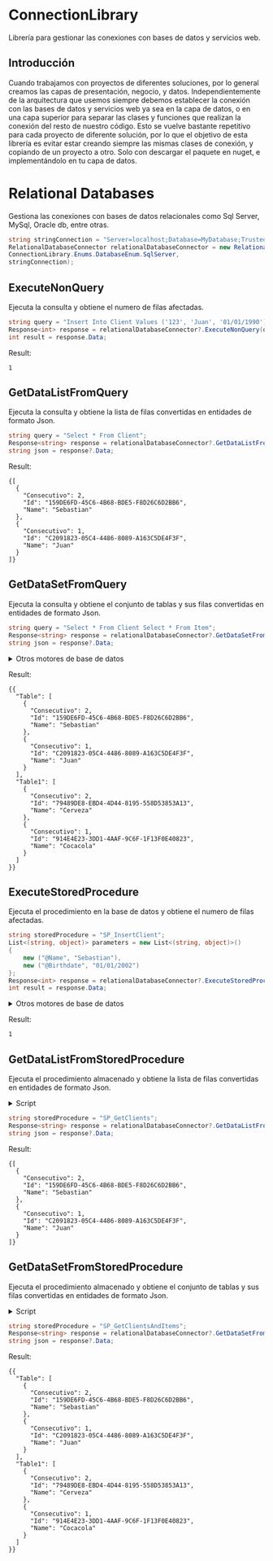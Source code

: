 # ConnectionLibrary
Librería para gestionar las conexiones con bases de datos y servicios web.

## Introducción

Cuando trabajamos con proyectos de diferentes soluciones, por lo general creamos las capas de presentación, negocio, y datos. Independientemente de la arquitectura que usemos siempre debemos establecer la conexión con las bases de datos y servicios web ya sea en la capa de datos, o en una capa superior para separar las clases y funciones que realizan la conexión del resto de nuestro código. Esto se vuelve bastante repetitivo para cada proyecto de diferente solución, por lo que el objetivo de esta librería es evitar estar creando siempre las mismas clases de conexión, y copiando de un proyecto a otro. Solo con descargar el paquete en nuget, e implementándolo en tu capa de datos.

# Relational Databases

Gestiona las conexiones con bases de datos relacionales como Sql Server, MySql, Oracle db, entre otras.

```cs
string stringConnection = "Server=localhost;Database=MyDatabase;Trusted_Connection=True;";
RelationalDatabaseConnector relationalDatabaseConnector = new RelationalDatabaseConnector(
ConnectionLibrary.Enums.DatabaseEnum.SqlServer,
stringConnection);
```

## **ExecuteNonQuery**

Ejecuta la consulta y obtiene el numero de filas afectadas.

```cs
string query = "Insert Into Client Values ('123', 'Juan', '01/01/1990')";
Response<int> response = relationalDatabaseConnector?.ExecuteNonQuery(query);
int result = response.Data;
```

Result:

```
1
```

## **GetDataListFromQuery**

Ejecuta la consulta y obtiene la lista de filas convertidas en entidades de formato Json.

```cs
string query = "Select * From Client";
Response<string> response = relationalDatabaseConnector?.GetDataListFromQuery(query);
string json = response?.Data;
```

Result:

```
{[
  {
    "Consecutivo": 2,
    "Id": "159DE6FD-45C6-4B68-BDE5-F8D26C6D2BB6",
    "Name": "Sebastian"
  },
  {
    "Consecutivo": 1,
    "Id": "C2091823-05C4-4486-8089-A163C5DE4F3F",
    "Name": "Juan"
  }
]}
```

## **GetDataSetFromQuery**

Ejecuta la consulta y obtiene el conjunto de tablas y sus filas convertidas en entidades de formato Json.

```cs
string query = "Select * From Client Select * From Item";
Response<string> response = relationalDatabaseConnector?.GetDataSetFromQuery(query);
string json = response?.Data;
```

<details>
<summary>Otros motores de base de datos</summary>

  ### **MySql**

  Deben separarse las consultas por mediante punto y coma
  
  ```cs
  string query = "Select * From Client; Select * From Item;";
  ```
</details>

Result:

```
{{
  "Table": [
    {
      "Consecutivo": 2,
      "Id": "159DE6FD-45C6-4B68-BDE5-F8D26C6D2BB6",
      "Name": "Sebastian"
    },
    {
      "Consecutivo": 1,
      "Id": "C2091823-05C4-4486-8089-A163C5DE4F3F",
      "Name": "Juan"
    }
  ],
  "Table1": [
    {
      "Consecutivo": 2,
      "Id": "79489DE8-EBD4-4D44-8195-558D53853A13",
      "Name": "Cerveza"
    },
    {
      "Consecutivo": 1,
      "Id": "914E4E23-3DD1-4AAF-9C6F-1F13F0E40823",
      "Name": "Cocacola"
    }
  ]
}}
```

## **ExecuteStoredProcedure**

Ejecuta el procedimiento en la base de datos y obtiene el numero de filas afectadas.

```cs
string storedProcedure = "SP_InsertClient";
List<(string, object)> parameters = new List<(string, object)>()
{
    new ("@Name", "Sebastian"),
    new ("@Birthdate", "01/01/2002")
};
Response<int> response = relationalDatabaseConnector?.ExecuteStoredProcedure(storedProcedure, parameters);
int result = response.Data;
```

<details>
<summary>Otros motores de base de datos</summary>

  ### **MySql**

 Los parametros no llevan simbolos arroba @
  
  ```cs
  new ("Name", "Sebastian")
  ```
</details>

Result:

```
1
```

## **GetDataListFromStoredProcedure**

Ejecuta el procedimiento almacenado y obtiene la lista de filas convertidas en entidades de formato Json.

<details>
<summary>Script</summary>

### **Sql Server**
  
```sql
CREATE PROCEDURE SP_GetClients
AS
SELECT * FROM CLIENTE
```
  
### **MySql**
  
```sql
CREATE PROCEDURE SP_GetClients()
SELECT * FROM Client;
```
</details>

```cs
string storedProcedure = "SP_GetClients";
Response<string> response = relationalDatabaseConnector?.GetDataListFromStoredProcedure(storedProcedure);
string json = response?.Data;
```

Result:

```
{[
  {
    "Consecutivo": 2,
    "Id": "159DE6FD-45C6-4B68-BDE5-F8D26C6D2BB6",
    "Name": "Sebastian"
  },
  {
    "Consecutivo": 1,
    "Id": "C2091823-05C4-4486-8089-A163C5DE4F3F",
    "Name": "Juan"
  }
]}
```

## **GetDataSetFromStoredProcedure**

Ejecuta el procedimiento almacenado y obtiene el conjunto de tablas y sus filas convertidas en entidades de formato Json.

<details>
<summary>Script</summary>

### **Sql Server**
  
```sql
CREATE PROCEDURE SP_GetClientsAndItems
AS
BEGIN
SELECT * FROM Client
SELECT * FROM Item
END
```
  
### **MySql**
  
```sql
DELIMITER //
CREATE PROCEDURE SP_GetClientsAndItems()
BEGIN
SELECT * FROM Client;
SELECT * FROM Item;
END //
DELIMITER ;
```
</details>

```cs
string storedProcedure = "SP_GetClientsAndItems";
Response<string> response = relationalDatabaseConnector?.GetDataSetFromStoredProcedure(storedProcedure);
string json = response?.Data;
```

Result:

```
{{
  "Table": [
    {
      "Consecutivo": 2,
      "Id": "159DE6FD-45C6-4B68-BDE5-F8D26C6D2BB6",
      "Name": "Sebastian"
    },
    {
      "Consecutivo": 1,
      "Id": "C2091823-05C4-4486-8089-A163C5DE4F3F",
      "Name": "Juan"
    }
  ],
  "Table1": [
    {
      "Consecutivo": 2,
      "Id": "79489DE8-EBD4-4D44-8195-558D53853A13",
      "Name": "Cerveza"
    },
    {
      "Consecutivo": 1,
      "Id": "914E4E23-3DD1-4AAF-9C6F-1F13F0E40823",
      "Name": "Cocacola"
    }
  ]
}}
```
